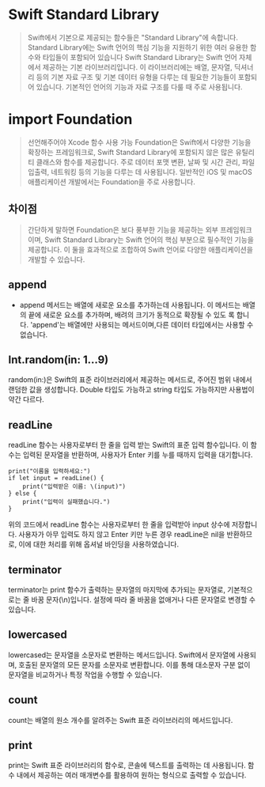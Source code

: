 # Swift Standard Library
>Swift에서 기본으로 제공되는 함수들은 "Standard Library"에 속합니다. Standard Library에는 Swift 언어의 핵심 기능을 지원하기 위한 여러 유용한 함수와 타입들이 포함되어 있습니다
Swift Standard Library는 Swift 언어 자체에서 제공하는 기본 라이브러리입니다. 이 라이브러리에는 배열, 문자열, 딕셔너리 등의 기본 자료 구조 및 기본 데이터 유형을 다루는 데 필요한 기능들이 포함되어 있습니다. 기본적인 언어의 기능과 자료 구조를 다룰 때 주로 사용됩니다.

# import Foundation
> 선언해주어야 Xcode 함수 사용 가능
Foundation은 Swift에서 다양한 기능을 확장하는 프레임워크로, Swift Standard Library에 포함되지 않은 많은 유틸리티 클래스와 함수를 제공합니다. 주로 데이터 포맷 변환, 날짜 및 시간 관리, 파일 입출력, 네트워킹 등의 기능을 다루는 데 사용됩니다. 일반적인 iOS 및 macOS 애플리케이션 개발에서는 Foundation을 주로 사용합니다.

## 차이점
> 간단하게 말하면 Foundation은 보다 풍부한 기능을 제공하는 외부 프레임워크이며, Swift Standard Library는 Swift 언어의 핵심 부분으로 필수적인 기능을 제공합니다. 이 둘을 효과적으로 조합하여 Swift 언어로 다양한 애플리케이션을 개발할 수 있습니다.

## append
 * append 메서드는 배열에 새로운 요소를 추가하는데 사용됩니다. 이 메서드는 배열의 끝에 새로운 요소를 추가하며, 배려의 크기가 동적으로 확장될 수 있도 록 합니다. 'append'는 배열에만 사용되는 메서드이며,다른 데이터 타입에서는 사용할 수 없습니다. 

## Int.random(in: 1...9)
random(in:)은 Swift의 표준 라이브러리에서 제공하는 메서드로, 주어진 범위 내에서 랜덤한 값을 생성합니다. Double 타입도 가능하고 string 타입도 가능하지만 사용법이 약간 다르다.

## readLine
readLine 함수는 사용자로부터 한 줄을 입력 받는 Swift의 표준 입력 함수입니다. 이 함수는 입력된 문자열을 반환하며, 사용자가 Enter 키를 누를 때까지 입력을 대기합니다.
```
print("이름을 입력하세요:")
if let input = readLine() {
    print("입력받은 이름: \(input)")
} else {
    print("입력이 실패했습니다.")
}
```
위의 코드에서 readLine 함수는 사용자로부터 한 줄을 입력받아 input 상수에 저장합니다. 사용자가 아무 입력도 하지 않고 Enter 키만 누른 경우 readLine은 nil을 반환하므로, 이에 대한 처리를 위해 옵셔널 바인딩을 사용하였습니다.

## terminator
terminator는 print 함수가 출력하는 문자열의 마지막에 추가되는 문자열로, 기본적으로는 줄 바꿈 문자(\n)입니다. 설정에 따라 줄 바꿈을 없애거나 다른 문자열로 변경할 수 있습니다.

## lowercased
lowercased는 문자열을 소문자로 변환하는 메서드입니다. Swift에서 문자열에 사용되며, 호출된 문자열의 모든 문자를 소문자로 변환합니다. 이를 통해 대소문자 구분 없이 문자열을 비교하거나 특정 작업을 수행할 수 있습니다.

## count
count는 배열의 원소 개수를 알려주는 Swift 표준 라이브러리의 메서드입니다.

## print
print는 Swift 표준 라이브러리의 함수로, 콘솔에 텍스트를 출력하는 데 사용됩니다. 함수 내에서 제공하는 여러 매개변수를 활용하여 원하는 형식으로 출력할 수 있습니다.